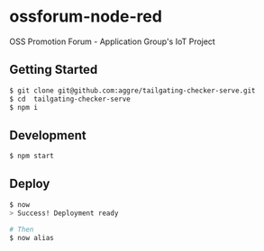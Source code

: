 # ossforum-node-red

OSS Promotion Forum - Application Group's IoT Project

## Getting Started

```bash
$ git clone git@github.com:aggre/tailgating-checker-serve.git
$ cd  tailgating-checker-serve
$ npm i
```

## Development

```bash
$ npm start
```

## Deploy

```bash
$ now
> Success! Deployment ready

# Then
$ now alias
```
